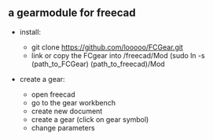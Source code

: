 a gearmodule for freecad
---------------------------

* install:
  * git clone https://github.com/looooo/FCGear.git
  * link or copy the FCgear into /freecad/Mod (sudo ln -s (path_to_FCGear) (path_to_freecad)/Mod


* create a gear:
  * open freecad
  * go to the gear workbench
  * create new document
  * create a gear (click on gear symbol)
  * change parameters 
